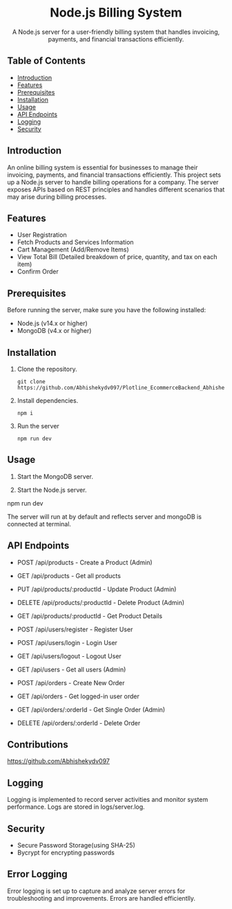 <div align="center">

# Node.js Billing System

A Node.js server for a user-friendly billing system that handles invoicing, payments, and financial transactions efficiently.

</div>

## Table of Contents

- [Introduction](#introduction)
- [Features](#features)
- [Prerequisites](#prerequisites)
- [Installation](#installation)
- [Usage](#usage)
- [API Endpoints](#api-endpoints)
- [Logging](#logging)
- [Security](#security)


## Introduction

An online billing system is essential for businesses to manage their invoicing, payments, and financial transactions efficiently. This project sets up a Node.js server to handle billing operations for a company. The server exposes APIs based on REST principles and handles different scenarios that may arise during billing processes.

## Features

- User Registration
- Fetch Products and Services Information
- Cart Management (Add/Remove Items)
- View Total Bill (Detailed breakdown of price, quantity, and tax on each item)
- Confirm Order

## Prerequisites

Before running the server, make sure you have the following installed:

- Node.js (v14.x or higher)
- MongoDB (v4.x or higher)

## Installation

1. Clone the repository.
    ```
    git clone https://github.com/Abhishekydv097/Plotline_EcommerceBackend_Abhishek
    ```

2. Install dependencies.
    ```
    npm i
    ```

3. Run the server
   ```
   npm run dev
   ```
## Usage

1. Start the MongoDB server.


2. Start the Node.js server.

npm run dev

The server will run at by default and reflects server and mongoDB is connected at terminal.

## API Endpoints

- POST /api/products - Create a Product (Admin)
- GET /api/products - Get all products
- PUT /api/products/:productId - Update Product (Admin)
- DELETE /api/products/:productId - Delete Product (Admin)
- GET /api/products/:productId - Get Product Details

- POST /api/users/register - Register User
- POST /api/users/login - Login User
- GET /api/users/logout - Logout User

- GET /api/users - Get all users (Admin)

- POST /api/orders - Create New Order
- GET /api/orders - Get logged-in user order
- GET /api/orders/:orderId - Get Single Order (Admin)
- DELETE /api/orders/:orderId - Delete Order



## Contributions

https://github.com/Abhishekydv097

## Logging

Logging is implemented to record server activities and monitor system performance. Logs are stored in logs/server.log.

## Security

- Secure Password Storage(using SHA-25)
- Bycrypt for encrypting passwords

## Error Logging

Error logging is set up to capture and analyze server errors for troubleshooting and improvements. Errors are handled efficientlly.


